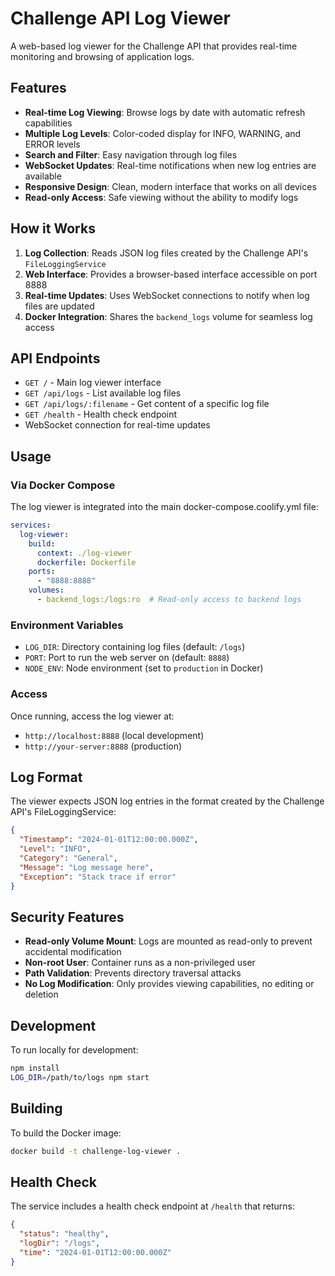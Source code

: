 # Challenge API Log Viewer

A web-based log viewer for the Challenge API that provides real-time monitoring and browsing of application logs.

## Features

- **Real-time Log Viewing**: Browse logs by date with automatic refresh capabilities
- **Multiple Log Levels**: Color-coded display for INFO, WARNING, and ERROR levels
- **Search and Filter**: Easy navigation through log files
- **WebSocket Updates**: Real-time notifications when new log entries are available
- **Responsive Design**: Clean, modern interface that works on all devices
- **Read-only Access**: Safe viewing without the ability to modify logs

## How it Works

1. **Log Collection**: Reads JSON log files created by the Challenge API's `FileLoggingService`
2. **Web Interface**: Provides a browser-based interface accessible on port 8888
3. **Real-time Updates**: Uses WebSocket connections to notify when log files are updated
4. **Docker Integration**: Shares the `backend_logs` volume for seamless log access

## API Endpoints

- `GET /` - Main log viewer interface
- `GET /api/logs` - List available log files
- `GET /api/logs/:filename` - Get content of a specific log file
- `GET /health` - Health check endpoint
- WebSocket connection for real-time updates

## Usage

### Via Docker Compose

The log viewer is integrated into the main docker-compose.coolify.yml file:

```yaml
services:
  log-viewer:
    build:
      context: ./log-viewer
      dockerfile: Dockerfile
    ports:
      - "8888:8888"
    volumes:
      - backend_logs:/logs:ro  # Read-only access to backend logs
```

### Environment Variables

- `LOG_DIR`: Directory containing log files (default: `/logs`)
- `PORT`: Port to run the web server on (default: `8888`)
- `NODE_ENV`: Node environment (set to `production` in Docker)

### Access

Once running, access the log viewer at:
- `http://localhost:8888` (local development)
- `http://your-server:8888` (production)

## Log Format

The viewer expects JSON log entries in the format created by the Challenge API's FileLoggingService:

```json
{
  "Timestamp": "2024-01-01T12:00:00.000Z",
  "Level": "INFO",
  "Category": "General",
  "Message": "Log message here",
  "Exception": "Stack trace if error"
}
```

## Security Features

- **Read-only Volume Mount**: Logs are mounted as read-only to prevent accidental modification
- **Non-root User**: Container runs as a non-privileged user
- **Path Validation**: Prevents directory traversal attacks
- **No Log Modification**: Only provides viewing capabilities, no editing or deletion

## Development

To run locally for development:

```bash
npm install
LOG_DIR=/path/to/logs npm start
```

## Building

To build the Docker image:

```bash
docker build -t challenge-log-viewer .
```

## Health Check

The service includes a health check endpoint at `/health` that returns:

```json
{
  "status": "healthy",
  "logDir": "/logs",
  "time": "2024-01-01T12:00:00.000Z"
}
```